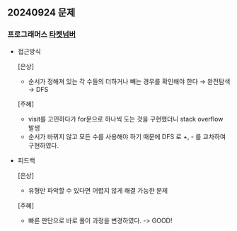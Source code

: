 ## 20240924 문제

### 프로그래머스 [타켓넘버](https://school.programmers.co.kr/learn/courses/30/lessons/43165)

- 접근방식

  [은상]
  - 순서가 정해져 있는 각 수들의 더하거나 빼는 경우를 확인해야 한다 → 완전탐색 → DFS
  
  [주혜]
  - visit를 고민하다가 for문으로 하나씩 도는 것을 구현했더니 stack overflow 발생
  - 순서가 바뀌지 않고 모든 수를 사용해야 하기 때문에 DFS 로 +, - 를 교차하여 구현하였다.
  
- 피드백

  [은상]
  - 유형만 파악할 수 있다면 어렵지 않게 해결 가능한 문제
  
  [주혜]
  - 빠른 판단으로 바로 풀이 과정을 변경하였다. -> GOOD!
  
